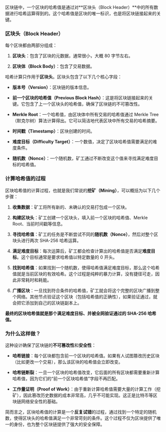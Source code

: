 区块链中，一个区块的哈希值是通过对**区块头（Block Header）**中的所有数据进行哈希运算得到的。这个哈希值是区块的唯一标识，也是将区块链接起来的关键。

### 区块头（Block Header）

每个区块都由两部分组成：

1. **区块头**：包含了区块的元数据，通常很小，大概 80 字节左右。
    
2. **区块体（Block Body）**：包含了交易数据。
    

哈希计算只作用于**区块头**。区块头包含了以下几个核心字段：

- **版本号（Version）**：区块链的版本信息。
    
- **前一个区块的哈希值（Previous Block Hash）**：这是将区块链接起来的关键。它包含了上一个区块头的哈希值，确保了区块链的不可篡改性。
    
- **Merkle Root**：一个哈希值，由区块体中所有交易的哈希值通过 Merkle Tree（默克尔树）算法计算得出。它可以简洁地代表区块中所有交易的哈希摘要。
    
- **时间戳（Timestamp）**：区块创建的时间。
    
- **难度目标（Difficulty Target）**：一个数值，决定了区块哈希值需要满足的难度条件。
    
- **随机数（Nonce）**：一个随机数，矿工通过不断改变这个值来寻找满足难度目标的哈希值。
    

### 计算哈希值的过程

区块哈希值的计算过程，也就是我们常说的**挖矿（Mining）**，可以概括为以下几个步骤：

1. **收集数据**：矿工将所有新的、未确认的交易打包成一个区块。
    
2. **构建区块头**：矿工创建一个区块头，填入前一个区块的哈希值、Merkle Root、当前时间戳等信息。
    
3. **寻找哈希值**：矿工的任务是不断尝试不同的**随机数（Nonce）**，然后对整个区块头进行两次 SHA-256 哈希运算。
    
4. **满足难度目标**：每次运算后，矿工都会检查计算出的哈希值是否满足**难度目标**。这个目标通常是要求哈希值以特定数量的 0 开头。
    
5. **找到哈希值**：如果找到一个随机数，使得哈希值满足难度目标，那么这个哈希值就是当前区块的有效哈希。这个过程是纯粹的暴力计算，没有捷径可走，因此非常耗时和耗能。
    
6. **广播区块**：一旦找到符合条件的哈希值，矿工就会将这个完整的区块广播到整个网络。其他节点验证这个区块（包括哈希值的正确性），如果验证通过，就会把它添加到自己的区块链副本上。
    

**最终的区块哈希值就是那个满足难度目标、并被全网验证通过的 SHA-256 哈希值。**

### 为什么这样做？

这种设计确保了区块链的**不可篡改性**和**安全性**：

- **哈希链接**：每个区块都包含前一个区块的哈希值。如果有人试图篡改历史区块（比如更改一个交易），那么该区块的哈希值会立即改变。
    
- **哈希链断裂**：一旦一个区块的哈希值改变，它后面的所有区块都需要重新计算哈希值，因为它们的“前一个区块哈希值”字段不再匹配。
    
- **工作量证明（Proof of Work）**：由于重新计算哈希值需要大量的计算工作（挖矿），因此篡改历史数据的成本非常高，几乎不可能实现。这正是比特币等区块链网络安全性的基础。
    

简而言之，区块哈希值的计算是一个**反复试错**的过程，通过找到一个特定的随机数，使得区块头的哈希值满足一个非常苛刻的条件。这个过程不仅为区块提供了唯一的身份，也为整个区块链提供了强大的安全保障。